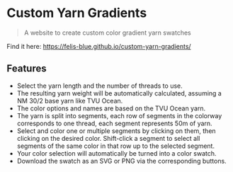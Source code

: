 # Custom Yarn Gradients
> A website to create custom color gradient yarn swatches

Find it here: https://felis-blue.github.io/custom-yarn-gradients/

## Features
* Select the yarn length and the number of threads to use.
* The resulting yarn weight will be automatically calculated, assuming a NM 30/2 base yarn like TVU Ocean.
* The color options and names are based on the TVU Ocean yarn.
* The yarn is split into segments, each row of segments in the colorway corresponds to one thread, each segment represents 50m of yarn.
* Select and color one or multiple segments by clicking on them, then clicking on the desired color. Shift-click a segment to select
  all segments of the same color in that row up to the selected segment.
* Your color selection will automatically be turned into a color swatch.
* Download the swatch as an SVG or PNG via the corresponding buttons.
